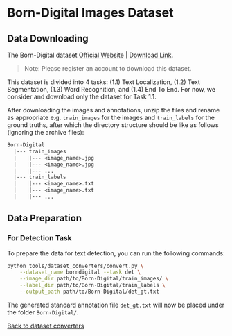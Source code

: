 # Born-Digital Images Dataset


## Data Downloading

The Born-Digital dataset [Official Website](https://rrc.cvc.uab.es/?ch=1) | [Download Link](https://rrc.cvc.uab.es/?ch=1&com=downloads).

> Note: Please register an account to download this dataset.

This dataset is divided into 4 tasks: (1.1) Text Localization, (1.2) Text Segmentation, (1.3) Word Recognition, and  (1.4) End To End.  For now, we consider and download only the dataset for Task 1.1.

After downloading the images and annotations, unzip the files and rename as appropriate e.g. `train_images` for the images and `train_labels` for the ground truths, after which the directory structure should be like as follows (ignoring the archive files):
```txt
Born-Digital
  |--- train_images
  |    |--- <image_name>.jpg
  |    |--- <image_name>.jpg
  |    |--- ...
  |--- train_labels
  |    |--- <image_name>.txt
  |    |--- <image_name>.txt
  |    |--- ...
```

## Data Preparation

### For Detection Task

To prepare the data for text detection, you can run the following commands:

```bash
python tools/dataset_converters/convert.py \
    --dataset_name borndigital --task det \
    --image_dir path/to/Born-Digital/train_images/ \
    --label_dir path/to/Born-Digital/train_labels \
    --output_path path/to/Born-Digital/det_gt.txt
```

The generated standard annotation file `det_gt.txt` will now be placed under the folder `Born-Digital/`.

[Back to dataset converters](converters.md)
